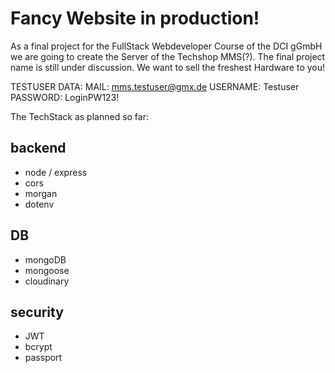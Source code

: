 # Fancy Website in production!

As a final project for the FullStack Webdeveloper Course of the DCI gGmbH we are going to create the Server of the Techshop MMS(?). The final project name is still under discussion.
We want to sell the freshest Hardware to you!

TESTUSER DATA:
MAIL: mms.testuser@gmx.de
USERNAME: Testuser
PASSWORD: LoginPW123!

The TechStack as planned so far:

## backend

-   node / express
-   cors
-   morgan
-   dotenv

## DB

-   mongoDB
-   mongoose
-   cloudinary

## security

-   JWT
-   bcrypt
-   passport
